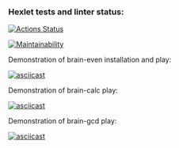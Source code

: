 ### Hexlet tests and linter status:
[![Actions Status](https://github.com/ya-pekatoros/python-project-49/workflows/hexlet-check/badge.svg)](https://github.com/ya-pekatoros/python-project-49/actions)

[![Maintainability](https://api.codeclimate.com/v1/badges/13042ca6a604e18dfbc9/maintainability)](https://codeclimate.com/github/ya-pekatoros/python-project-49/maintainability)

Demonstration of brain-even installation and play:
   
[![asciicast](https://asciinema.org/a/536099.svg)](https://asciinema.org/a/536099)

Demonstration of brain-calc play:

[![asciicast](https://asciinema.org/a/536410.svg)](https://asciinema.org/a/536410)

Demonstration of brain-gcd play:

[![asciicast](https://asciinema.org/a/536718.svg)](https://asciinema.org/a/536718)